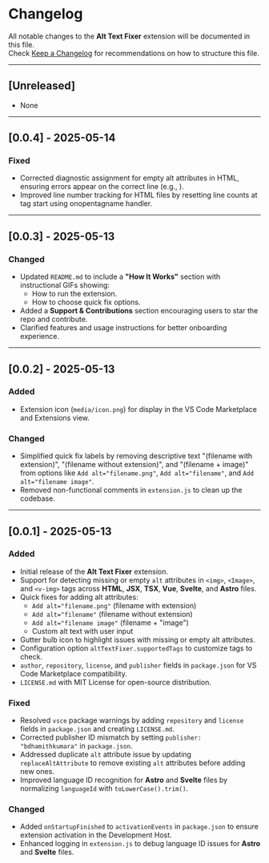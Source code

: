 # Changelog

All notable changes to the **Alt Text Fixer** extension will be documented in this file.  
Check [Keep a Changelog](https://keepachangelog.com/en/1.0.0/) for recommendations on how to structure this file.

---

## [Unreleased]

- None

---


## [0.0.4] - 2025-05-14

### Fixed

- Corrected diagnostic assignment for empty alt attributes in HTML, ensuring errors appear on the correct line (e.g., <img src="logo.png" alt="">).
- Improved line number tracking for HTML files by resetting line counts at tag start using onopentagname handler.

---

## [0.0.3] - 2025-05-13

### Changed

- Updated `README.md` to include a **"How It Works"** section with instructional GIFs showing:
  - How to run the extension.
  - How to choose quick fix options.
- Added a **Support & Contributions** section encouraging users to star the repo and contribute.
- Clarified features and usage instructions for better onboarding experience.

---

## [0.0.2] - 2025-05-13

### Added

- Extension icon (`media/icon.png`) for display in the VS Code Marketplace and Extensions view.

### Changed

- Simplified quick fix labels by removing descriptive text "(filename with extension)", "(filename without extension)", and "(filename + image)" from options like `Add alt="filename.png"`, `Add alt="filename"`, and `Add alt="filename image"`.
- Removed non-functional comments in `extension.js` to clean up the codebase.

---

## [0.0.1] - 2025-05-13

### Added

- Initial release of the **Alt Text Fixer** extension.
- Support for detecting missing or empty `alt` attributes in `<img>`, `<Image>`, and `<v-img>` tags across **HTML**, **JSX**, **TSX**, **Vue**, **Svelte**, and **Astro** files.
- Quick fixes for adding alt attributes:
  - `Add alt="filename.png"` (filename with extension)
  - `Add alt="filename"` (filename without extension)
  - `Add alt="filename image"` (filename + "image")
  - Custom alt text with user input
- Gutter bulb icon to highlight issues with missing or empty alt attributes.
- Configuration option `altTextFixer.supportedTags` to customize tags to check.
- `author`, `repository`, `license`, and `publisher` fields in `package.json` for VS Code Marketplace compatibility.
- `LICENSE.md` with MIT License for open-source distribution.

### Fixed

- Resolved `vsce` package warnings by adding `repository` and `license` fields in `package.json` and creating `LICENSE.md`.
- Corrected publisher ID mismatch by setting `publisher: "bdhamithkumara"` in `package.json`.
- Addressed duplicate `alt` attribute issue by updating `replaceAltAttribute` to remove existing `alt` attributes before adding new ones.
- Improved language ID recognition for **Astro** and **Svelte** files by normalizing `languageId` with `toLowerCase().trim()`.

### Changed

- Added `onStartupFinished` to `activationEvents` in `package.json` to ensure extension activation in the Development Host.
- Enhanced logging in `extension.js` to debug language ID issues for **Astro** and **Svelte** files.
